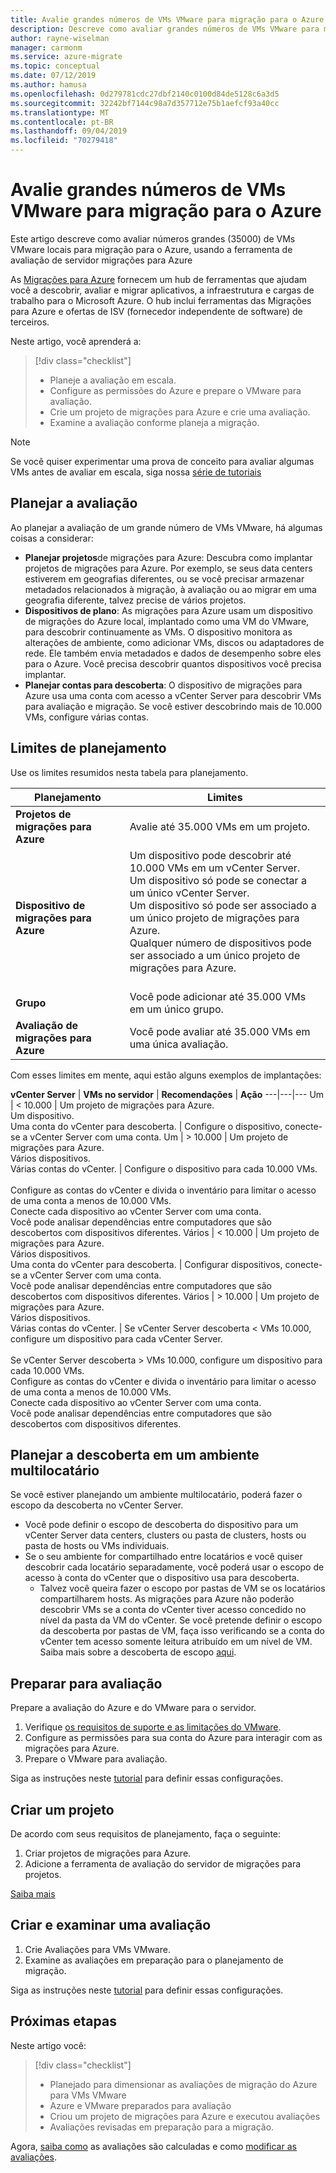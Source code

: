 ```yaml
---
title: Avalie grandes números de VMs VMware para migração para o Azure com migrações para Azure | Microsoft Docs
description: Descreve como avaliar grandes números de VMs VMware para migração para o Azure usando o serviço migrações para Azure.
author: rayne-wiselman
manager: carmonm
ms.service: azure-migrate
ms.topic: conceptual
ms.date: 07/12/2019
ms.author: hamusa
ms.openlocfilehash: 0d279781cdc27dbf2140c0100d84de5128c6a3d5
ms.sourcegitcommit: 32242bf7144c98a7d357712e75b1aefcf93a40cc
ms.translationtype: MT
ms.contentlocale: pt-BR
ms.lasthandoff: 09/04/2019
ms.locfileid: "70279418"
---
```

# <a name="assess-large-numbers-of-vmware-vms-for-migration-to-azure"></a>Avalie grandes números de VMs VMware para migração para o Azure


Este artigo descreve como avaliar números grandes (35000) de VMs VMware locais para migração para o Azure, usando a ferramenta de avaliação de servidor migrações para Azure

As [Migrações para Azure](migrate-services-overview.md) fornecem um hub de ferramentas que ajudam você a descobrir, avaliar e migrar aplicativos, a infraestrutura e cargas de trabalho para o Microsoft Azure. O hub inclui ferramentas das Migrações para Azure e ofertas de ISV (fornecedor independente de software) de terceiros. 

Neste artigo, você aprenderá a:
> [!div class="checklist"]
> * Planeje a avaliação em escala.
> * Configure as permissões do Azure e prepare o VMware para avaliação.
> * Crie um projeto de migrações para Azure e crie uma avaliação.
> * Examine a avaliação conforme planeja a migração.


> [!NOTE]
> Se você quiser experimentar uma prova de conceito para avaliar algumas VMs antes de avaliar em escala, siga nossa [série de tutoriais](tutorial-prepare-vmware.md)

## <a name="plan-for-assessment"></a>Planejar a avaliação

Ao planejar a avaliação de um grande número de VMs VMware, há algumas coisas a considerar:

- **Planejar projetos**de migrações para Azure: Descubra como implantar projetos de migrações para Azure. Por exemplo, se seus data centers estiverem em geografias diferentes, ou se você precisar armazenar metadados relacionados à migração, à avaliação ou ao migrar em uma geografia diferente, talvez precise de vários projetos. 
- **Dispositivos de plano**: As migrações para Azure usam um dispositivo de migrações do Azure local, implantado como uma VM do VMware, para descobrir continuamente as VMs. O dispositivo monitora as alterações de ambiente, como adicionar VMs, discos ou adaptadores de rede. Ele também envia metadados e dados de desempenho sobre eles para o Azure. Você precisa descobrir quantos dispositivos você precisa implantar.
- **Planejar contas para descoberta**: O dispositivo de migrações para Azure usa uma conta com acesso a vCenter Server para descobrir VMs para avaliação e migração. Se você estiver descobrindo mais de 10.000 VMs, configure várias contas.


## <a name="planning-limits"></a>Limites de planejamento
 
Use os limites resumidos nesta tabela para planejamento.

**Planejamento** | **Limites**
--- | --- 
**Projetos de migrações para Azure** | Avalie até 35.000 VMs em um projeto.
**Dispositivo de migrações para Azure** | Um dispositivo pode descobrir até 10.000 VMs em um vCenter Server.<br/> Um dispositivo só pode se conectar a um único vCenter Server.<br/> Um dispositivo só pode ser associado a um único projeto de migrações para Azure.<br/>  Qualquer número de dispositivos pode ser associado a um único projeto de migrações para Azure. <br/><br/> 
**Grupo** | Você pode adicionar até 35.000 VMs em um único grupo.
**Avaliação de migrações para Azure** | Você pode avaliar até 35.000 VMs em uma única avaliação.

Com esses limites em mente, aqui estão alguns exemplos de implantações:


**vCenter Server** | **VMs no servidor** | **Recomendações** | **Ação**
---|---|---
Um | < 10.000 | Um projeto de migrações para Azure.<br/> Um dispositivo.<br/> Uma conta do vCenter para descoberta. | Configure o dispositivo, conecte-se a vCenter Server com uma conta.
Um | > 10.000 | Um projeto de migrações para Azure.<br/> Vários dispositivos.<br/> Várias contas do vCenter. | Configure o dispositivo para cada 10.000 VMs.<br/><br/> Configure as contas do vCenter e divida o inventário para limitar o acesso de uma conta a menos de 10.000 VMs.<br/> Conecte cada dispositivo ao vCenter Server com uma conta.<br/> Você pode analisar dependências entre computadores que são descobertos com dispositivos diferentes.
Vários | < 10.000 |  Um projeto de migrações para Azure.<br/> Vários dispositivos.<br/> Uma conta do vCenter para descoberta. | Configurar dispositivos, conecte-se a vCenter Server com uma conta.<br/> Você pode analisar dependências entre computadores que são descobertos com dispositivos diferentes.
Vários | > 10.000 | Um projeto de migrações para Azure.<br/> Vários dispositivos.<br/> Várias contas do vCenter. | Se vCenter Server descoberta < VMs 10.000, configure um dispositivo para cada vCenter Server.<br/><br/> Se vCenter Server descoberta > VMs 10.000, configure um dispositivo para cada 10.000 VMs.<br/> Configure as contas do vCenter e divida o inventário para limitar o acesso de uma conta a menos de 10.000 VMs.<br/> Conecte cada dispositivo ao vCenter Server com uma conta.<br/> Você pode analisar dependências entre computadores que são descobertos com dispositivos diferentes.


## <a name="plan-discovery-in-a-multi-tenant-environment"></a>Planejar a descoberta em um ambiente multilocatário

Se você estiver planejando um ambiente multilocatário, poderá fazer o escopo da descoberta no vCenter Server.

- Você pode definir o escopo de descoberta do dispositivo para um vCenter Server data centers, clusters ou pasta de clusters, hosts ou pasta de hosts ou VMs individuais.
- Se o seu ambiente for compartilhado entre locatários e você quiser descobrir cada locatário separadamente, você poderá usar o escopo de acesso à conta do vCenter que o dispositivo usa para descoberta. 
    - Talvez você queira fazer o escopo por pastas de VM se os locatários compartilharem hosts. As migrações para Azure não poderão descobrir VMs se a conta do vCenter tiver acesso concedido no nível da pasta da VM do vCenter. Se você pretende definir o escopo da descoberta por pastas de VM, faça isso verificando se a conta do vCenter tem acesso somente leitura atribuído em um nível de VM. Saiba mais sobre a descoberta de escopo [aqui](tutorial-assess-vmware.md#scoping-discovery).

## <a name="prepare-for-assessment"></a>Preparar para avaliação

Prepare a avaliação do Azure e do VMware para o servidor. 

1. Verifique [os requisitos de suporte e as limitações do VMware](migrate-support-matrix-vmware.md).
2. Configure as permissões para sua conta do Azure para interagir com as migrações para Azure.
3. Prepare o VMware para avaliação.

Siga as instruções neste [tutorial](tutorial-prepare-vmware.md) para definir essas configurações.


## <a name="create-a-project"></a>Criar um projeto

De acordo com seus requisitos de planejamento, faça o seguinte:

1. Criar projetos de migrações para Azure.
2. Adicione a ferramenta de avaliação do servidor de migrações para projetos.

[Saiba mais](how-to-add-tool-first-time.md)

## <a name="create-and-review-an-assessment"></a>Criar e examinar uma avaliação

1. Crie Avaliações para VMs VMware.
1. Examine as avaliações em preparação para o planejamento de migração.


Siga as instruções neste [tutorial](tutorial-assess-vmware.md) para definir essas configurações.
    

## <a name="next-steps"></a>Próximas etapas

Neste artigo você:
 
> [!div class="checklist"] 
> * Planejado para dimensionar as avaliações de migração do Azure para VMs VMware
> * Azure e VMware preparados para avaliação
> * Criou um projeto de migrações para Azure e executou avaliações
> * Avaliações revisadas em preparação para a migração.

Agora, [saiba como](concepts-assessment-calculation.md) as avaliações são calculadas e como [modificar as avaliações](how-to-modify-assessment.md).
